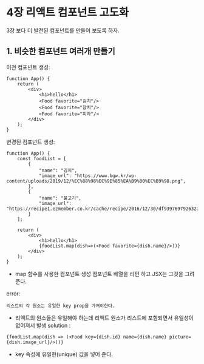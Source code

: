 # 4장 리액트 컴포넌트 고도화
 3장 보다 더 발전된 컴포넌트를 만들어 보도록 하자.
## 1. 비슷한 컴포넌트 여러개 만들기
이전 컴포넌트 생성:
```react
function App() {
    return (
        <div>
            <h1>hello</h1>
            <Food favorite="김치"/>
            <Food favorite="참치"/>
            <Food favorite="피자"/>
        </div>
    );
}
```

변경된 컴포넌트 생성:
```react
function App() {
    const foodList = [
        {
            "name": "김치",
            "image_url": "https://www.bgw.kr/wp-content/uploads/2019/12/%EC%88%98%EC%9E%85%EA%B9%80%EC%B9%98.png",
        },
        {
            "name": "불고기",
            "image_url": "https://recipe1.ezmember.co.kr/cache/recipe/2016/12/30/df939769792632a48a0eba8bc895e8601.jpg"
        }
    ];

    return (
        <div>
            <h1>hello</h1>
            {foodList.map(dish=>(<Food favorite={dish.name}/>))}
        </div>
    );
}
```
- map 함수를 사용한 컴포넌트 생성 컴포넌트 배열을 리턴 하고 JSX는 그것을 그려 준다.

error:
```react
리스트의 각 원소는 유일한 key prop을 가져야한다.
```
- 리액트의 원소들은 유일해야 하는데 리액트 원소가 리스트에 포함되면서 유일성이 없어져서 발생
solution :
```react
{foodList.map(dish => (<Food key={dish.id} name={dish.name} picture={dish.image_url}/>))}
```
- key 속성에 유일한(unique) 값을 넣어 준다.
